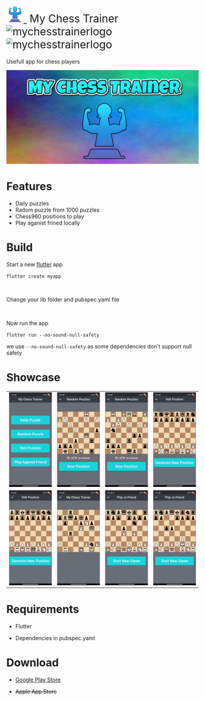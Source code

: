 <h1 style="font-weight:normal">
  <a href="https://atasoya.com">
    <img src=https://github.com/atasoya/My-Chess-Trainer/blob/main/assets/my_logo.png alt="mychesstrainerlogo" width=45>
  </a>
  &nbsp;My Chess Trainer&nbsp;
  <img src=https://img.shields.io/badge/release-1.0.0-green alt="mychesstrainerlogo" width=75>
  <img src=https://img.shields.io/badge/Flutter%20-2.2.3-blue alt="mychesstrainerlogo" width=75>
</h1>
Usefull app for chess players
<br>

<p align="center"> 
  <img alt="banner" src="https://github.com/atasoya/My-Chess-Trainer/blob/main/assets/banner.jpg">
</p>

Features
========
* Daily puzzles 
* Radom puzzle from 1000 puzzles
* Chess960 positions to play
* Play aganist frined locally

Build 
===========
Start a new [flutter](https://flutter.dev/docs/get-started/test-drive?tab=terminal) app

```
flutter create myapp
```
<br>

Change your lib folder and pubspec.yaml file 

<br>

Now run the app

```
flutter run --no-sound-null-safety
```


we use ```--no-sound-null-safety``` as some dependencies don't support null safety

Showcase
========
<center>
  <table>
    <tr>
      <td><a href="https://play.google.com/store/apps/details?id=com.atasoya.my_chess_trainer_build"><img width="120" alt="chdemko" src="https://github.com/atasoya/My-Chess-Trainer/blob/main/assets/p1.jpg"></a></td>
      <td><a href="https://play.google.com/store/apps/details?id=com.atasoya.my_chess_trainer_build"><img width="120" alt="chendaniely" src="https://github.com/atasoya/My-Chess-Trainer/blob/main/assets/p2.jpg"></a></td>
      <td><a href="https://play.google.com/store/apps/details?id=com.atasoya.my_chess_trainer_build"><img width="120" alt="lauragift21" src="https://github.com/atasoya/My-Chess-Trainer/blob/main/assets/p3.jpg"></a></td>
      <td><a href="https://play.google.com/store/apps/details?id=com.atasoya.my_chess_trainer_build"><img width="120" alt="maracuja-juice" src="https://github.com/atasoya/My-Chess-Trainer/blob/main/assets/p4.jpg"></a></td>
    </tr>
    <tr>
      <td><a href="https://play.google.com/store/apps/details?id=com.atasoya.my_chess_trainer_build"><img width="120" alt="marisbotero" src="https://github.com/atasoya/My-Chess-Trainer/blob/main/assets/p5.jpg"></a></td>
      <td><a href="https://play.google.com/store/apps/details?id=com.atasoya.my_chess_trainer_build"><img width="120" alt="nordes" src="https://github.com/atasoya/My-Chess-Trainer/blob/main/assets/p6.jpg"></a></td>
      <td><a href="https://play.google.com/store/apps/details?id=com.atasoya.my_chess_trainer_build"><img width="120" alt="ppapadeas" src="https://github.com/atasoya/My-Chess-Trainer/blob/main/assets/p7.jpg"></a></td>
      <td><a href="https://play.google.com/store/apps/details?id=com.atasoya.my_chess_trainer_build"><img width="120" alt="praharshjain" src="https://github.com/atasoya/My-Chess-Trainer/blob/main/assets/p8.jpg"></a></td>
    </tr>
  </table>
</center>

Requirements
============
* Flutter

* Dependencies in pubspec.yaml

Download
============
* [Google Play Store](https://play.google.com/store/apps/details?id=com.atasoya.my_chess_trainer_build)

* ~~Apple App Store~~
